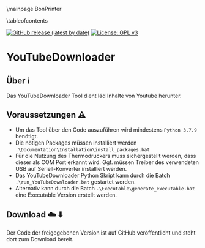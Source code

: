 \mainpage BonPrinter

\tableofcontents

[![GitHub release (latest by date)](https://img.shields.io/github/v/release/timounger/YouTubeDownloader)](https://github.com/timounger/YouTubeDownloader/releases/latest)
[![License: GPL v3](https://img.shields.io/badge/License-GPLv3-blue.svg)](https://github.com/timounger/YouTubeDownloader/blob/master/LICENSE.md)

# YouTubeDownloader

## Über ℹ️

Das YouTubeDownloader Tool dient läd Inhalte von Youtube herunter.

## Voraussetzungen ⚠️

* Um das Tool über den Code auszuführen wird mindestens `Python 3.7.9` benötigt.
* Die nötigen Packages müssen installiert werden `.\Documentation\Installation\install_packages.bat`
* Für die Nutzung des Thermodruckers muss sichergestellt werden, dass dieser als COM Port erkannt wird. Ggf. müssen Treiber des verwendeten USB auf Seriell-Konverter installiert werden.
* Das YouTubeDownloader Python Skript kann durch die Batch `.\run_YouTubeDownloader.bat` gestartet werden.
* Alternativ kann durch die Batch `.\Executable\generate_executable.bat` eine Executable Version erstellt werden.

## Download ☁️ ⬇️

Der Code der freigegebenen Version ist auf GitHub veröffentlicht und steht dort zum Download bereit.

